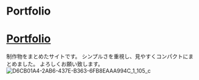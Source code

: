 
# Portfolio

# [Portfolio](https://mm-ami.github.io/Portfolio/)
制作物をまとめたサイトです。
シンプルさを重視し、見やすくコンパクトにまとめました。
よろしくお願い致します。
![D6CB01A4-2AB6-437E-B363-6FB8EAAA994C_1_105_c](https://user-images.githubusercontent.com/72249698/141676611-da1836e6-987a-42b1-a323-1ef90a268962.jpeg)

